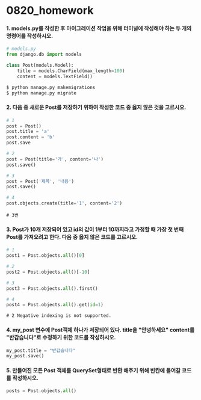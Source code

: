 # 0820_homework	

#### 1. models.py를 작성한 후 마이그레이션 작업을 위해 터미널에 작성해야 하는 두 개의 명령어를 작성하시오.

```python 
# models.py
from django.db import models

class Post(models.Model):
    title = models.CharField(max_length=100)
    content = models.TextField()
```

```bash
$ python manage.py makemigrations
$ python manage.py migrate
```



#### 2. 다음 중 새로운 Post를 저장하기 위하여 작성한 코드 중 옳지 않은 것을 고르시오.

```python
# 1
post = Post()
post.title = 'a'
post.content = 'b'
post.save

# 2
post = Post(title='가', content='나')
post.save()

# 3 
post = Post('제목', '내용')
post.save()

# 4
post.objects.create(title='1', content='2')
```

```
# 3번
```



#### 3. Post가 10개 저장되어 있고 id의 값이 1부터 10까지라고 가정할 때 가장 첫 번째 Post를 가져오려고 한다. 다음 중 옳지 않은 코드를 고르시오.

```python
# 1
post1 = Post.objects.all()[0]

# 2
post2 = Post.objects.all()[-10]

# 3
post3 = Post.objects.all().first()

# 4
post4 = Post.objects.all().get(id=1)
```

```
# 2 Negative indexing is not supported.
```



#### 4. my_post 변수에 Post객체 하나가 저장되어 있다. title을 "안녕하세요" content를 "반갑습니다"로 수정하기 위한 코드를 작성하시오.

```python
my_post.title = "반갑습니다"
my_post.save()
```



#### 5. 만들어진 모든 Post 객체를 QuerySet형태로 반환 해주기 위해 빈칸에 들어갈 코드를 작성하시오.

```python
posts = Post.objects.all()
```









